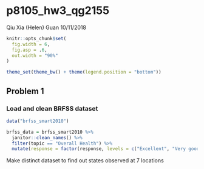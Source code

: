 p8105\_hw3\_qg2155
================
Qiu Xia (Helen) Guan
10/11/2018

``` r
knitr::opts_chunk$set(
  fig.width = 6,
  fig.asp = .6,
  out.width = "90%"
)

theme_set(theme_bw() + theme(legend.position = "bottom"))
```

Problem 1
---------

### Load and clean BRFSS dataset

``` r
data("brfss_smart2010")
```

``` r
brfss_data = brfss_smart2010 %>% 
  janitor::clean_names() %>% 
  filter(topic == "Overall Health") %>% 
  mutate(response = factor(response, levels = c("Excellent", "Very good", "Good", "Fair", "Poor"))) %>% View
```

Make distinct dataset to find out states observed at 7 locations
